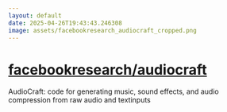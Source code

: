 ```yaml
---
layout: default
date: 2025-04-26T19:43:43.246308
image: assets/facebookresearch_audiocraft_cropped.png
---
```


# [facebookresearch/audiocraft](https://github.com/facebookresearch/audiocraft)

AudioCraft: code for generating music, sound effects, and audio compression from raw audio and textinputs
